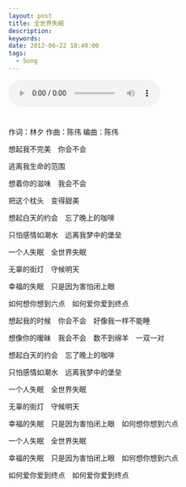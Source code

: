 ```yaml
---
layout: post
title: 全世界失眠
description:
keywords:
date: 2012-06-22 18:49:00
tags:
  - Song
---
```


<div class="audiocontainer">
	<div class="mc" style="margin-bottom: 2em;">
	<audio src="http://files.qingpei.me/a/%E5%85%A8%E4%B8%96%E7%95%8C%E5%A4%B1%E7%9C%A0_edwardtoday.mp3" type="audio/mp3" controls="controls">
	<itext id="lyrics_a" lang="zh" type="text/lrc" display="yes" src="/song/lrc/%E5%85%A8%E4%B8%96%E7%95%8C%E5%A4%B1%E7%9C%A0_edwardtoday.lrc" category="LRC"></itext>
	</audio>
	<h1 id="lyricsline"></h1>
	</div>
</div>

作词：林夕 作曲：陈伟 编曲：陈伟

想起我不完美　你会不会

逃离我生命的范围

想着你的滋味　我会不会

把这个枕头　变得甜美

想起白天的约会　忘了晚上的咖啡

只怕感情如潮水　远离我梦中的堡垒

一个人失眠　全世界失眠

无辜的街灯　守候明天

幸福的失眠　只是因为害怕闭上眼

如何想你想到六点　如何爱你爱到终点

想起我的时候　你会不会　好像我一样不能睡

想像你的暧昧　我会不会　数不到绵羊　一双一对

想起白天的约会　忘了晚上的咖啡

只怕感情如潮水　远离我梦中的堡垒

一个人失眠　全世界失眠

无辜的街灯　守候明天

幸福的失眠　只是因为害怕闭上眼　如何想你想到六点

一个人失眠　全世界失眠

幸福的失眠　只是因为害怕闭上眼　如何想你想到六点

如何爱你爱到终点　如何爱你爱到终点

<!--[if lt IE 9]>
	<script src="/js/mediaelement/mediaelement-and-player.min.js"></script>
	<link rel="stylesheet" href="/js/mediaelement/mediaelementplayer.min.css"/>
	<script>
		$('audio,video').mediaelementplayer();
	</script>
<![endif]-->

<script type="text/javascript" src="/js/itext/itext.min.js"></script>
<script type="text/javascript">
var audio = document.getElementsByTagName("audio")[0];
  // parse itexts and create an invisible menu for them
  var itexts=new ItextCollection(jQuery(audio), "lyricsline");
  // set callback for audio
  audio.addEventListener("timeupdate", function() {
  	if (audio.paused || audio.ended) {
  		return;
  	}
  	itexts.show(self.audio.currentTime);
  }, false);
</script>
